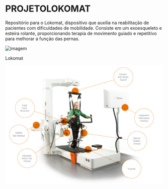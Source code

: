 # PROJETOLOKOMAT
Repositório para o Lokomat, dispositivo que auxilia na reabilitação de pacientes com dificuldades de mobilidade. Consiste em um exoesqueleto e esteira rolante, proporcionando terapia de movimento guiado e repetitivo para melhorar a função das pernas.


![imagem](atendimentolokomat.png)

Lokomat

![imagem](lokomat.png)
